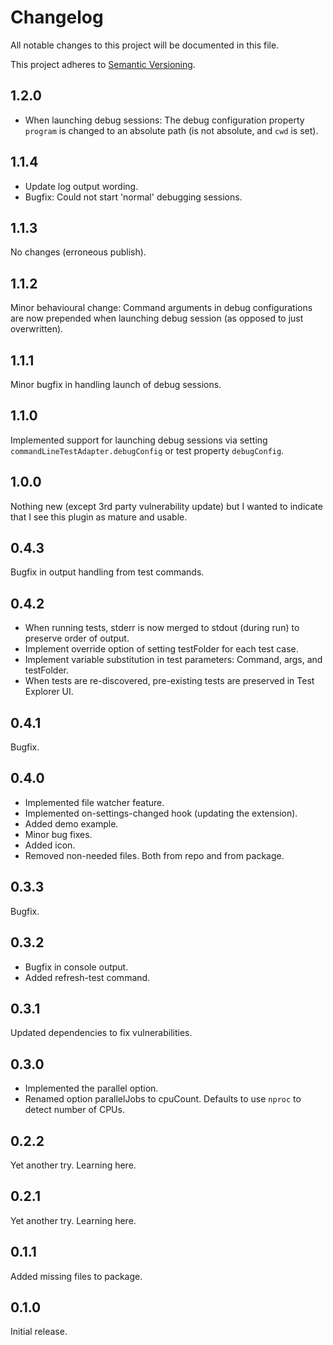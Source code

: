 # Changelog

All notable changes to this project will be documented in this file.

This project adheres to [Semantic Versioning](https://semver.org/spec/v2.0.0.html).

## 1.2.0
* When launching debug sessions: The debug configuration property `program` is changed to an absolute path (is not absolute, and `cwd` is set).

## 1.1.4
 * Update log output wording.
 * Bugfix: Could not start 'normal' debugging sessions.

## 1.1.3
No changes (erroneous publish).

## 1.1.2
Minor behavioural change: Command arguments in debug configurations are now prepended when launching 
debug session (as opposed to just overwritten).

## 1.1.1
Minor bugfix in handling launch of debug sessions.

## 1.1.0
Implemented support for launching debug sessions via setting `commandLineTestAdapter.debugConfig` or test property `debugConfig`.

## 1.0.0
Nothing new (except 3rd party vulnerability update) but I wanted to indicate that I see this plugin as mature and usable.

## 0.4.3
Bugfix in output handling from test commands.

## 0.4.2
 * When running tests, stderr is now merged to stdout (during run) to preserve order of output.
 * Implement override option of setting testFolder for each test case.
 * Implement variable substitution in test parameters: Command, args, and testFolder.
 * When tests are re-discovered, pre-existing tests are preserved in Test Explorer UI.

## 0.4.1
Bugfix.

## 0.4.0
 * Implemented file watcher feature.
 * Implemented on-settings-changed hook (updating the extension).
 * Added demo example.
 * Minor bug fixes.
 * Added icon.
 * Removed non-needed files. Both from repo and from package.

## 0.3.3
Bugfix.

## 0.3.2
 * Bugfix in console output.
 * Added refresh-test command.

## 0.3.1
Updated dependencies to fix vulnerabilities.

## 0.3.0
* Implemented the parallel option.
* Renamed option parallelJobs to cpuCount. Defaults to use `nproc` to detect number of CPUs.

## 0.2.2
Yet another try. Learning here.

## 0.2.1
Yet another try. Learning here.

## 0.1.1
Added missing files to package.

## 0.1.0
Initial release.
